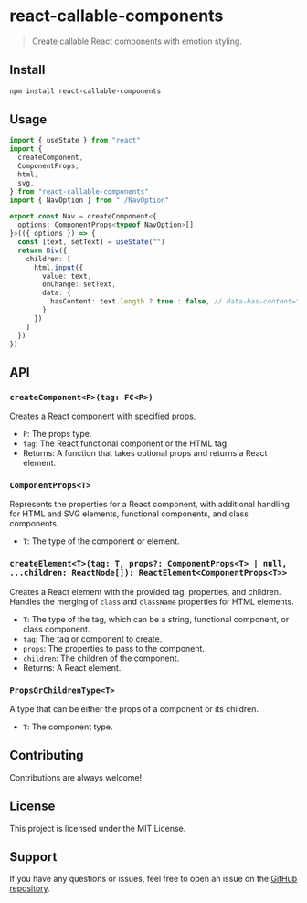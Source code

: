 # react-callable-components

> Create callable React components with emotion styling.

## Install

```sh
npm install react-callable-components
```

## Usage

```ts
import { useState } from "react"
import { 
  createComponent,
  ComponentProps,
  html,
  svg,
} from "react-callable-components"
import { NavOption } from "./NavOption"

export const Nav = createComponent<{
  options: ComponentProps<typeof NavOption>[]
}>(({ options }) => {
  const [text, setText] = useState("")
  return Div({
    children: [
      html.input({
        value: text,
        onChange: setText,
        data: {
          hasContent: text.length ? true : false, // data-has-content="false"
        }
      })
    ]
  })
})
```

## API

### `createComponent<P>(tag: FC<P>)`

Creates a React component with specified props.

- `P`: The props type.
- `tag`: The React functional component or the HTML tag.
- Returns: A function that takes optional props and returns a React element.

### `ComponentProps<T>`

Represents the properties for a React component, with additional handling for HTML and SVG elements, functional components, and class components.

- `T`: The type of the component or element.

### `createElement<T>(tag: T, props?: ComponentProps<T> | null, ...children: ReactNode[]): ReactElement<ComponentProps<T>>`

Creates a React element with the provided tag, properties, and children. Handles the merging of `class` and `className` properties for HTML elements.

- `T`: The type of the tag, which can be a string, functional component, or class component.
- `tag`: The tag or component to create.
- `props`: The properties to pass to the component.
- `children`: The children of the component.
- Returns: A React element.

### `PropsOrChildrenType<T>`

A type that can be either the props of a component or its children.

- `T`: The component type.

## Contributing

Contributions are always welcome!

## License

This project is licensed under the MIT License.

## Support

If you have any questions or issues, feel free to open an issue on the [GitHub repository](https://github.com/jackrobertscott/react-callable-components).
